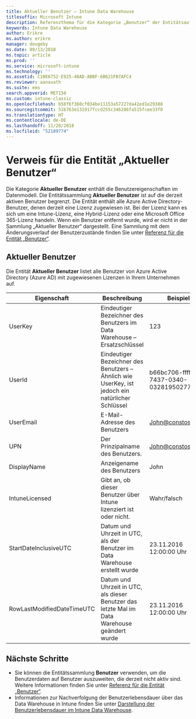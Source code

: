 ```yaml
---
title: Aktueller Benutzer – Intune Data Warehouse
titlesuffix: Microsoft Intune
description: Referenzthema für die Kategorie „Benutzer“ der Entitätsauflistungen in der Intune Data Warehouse-API.
keywords: Intune Data Warehouse
author: Erikre
ms.author: erikre
manager: dougeby
ms.date: 09/13/2018
ms.topic: article
ms.prod: ''
ms.service: microsoft-intune
ms.technology: ''
ms.assetid: C10E6752-E925-40AD-ABBF-6B621FB7AFC4
ms.reviewer: aanavath
ms.suite: ems
search.appverid: MET150
ms.custom: intune-classic
ms.openlocfilehash: b58f6f360cf034be11153a57227da42ed1e29388
ms.sourcegitcommit: 51b763e131917fccd255c346286fa515fcee33f0
ms.translationtype: HT
ms.contentlocale: de-DE
ms.lasthandoff: 11/20/2018
ms.locfileid: "52189774"
---
```

# <a name="reference-for-current-user-entity"></a>Verweis für die Entität „Aktueller Benutzer“

Die Kategorie **Aktueller Benutzer** enthält die Benutzereigenschaften im Datenmodell. Die Entitätssammlung **Aktueller Benutzer** ist auf die derzeit aktiven Benutzer begrenzt. Die Entität enthält alle Azure Active Directory-Benutzer, denen derzeit eine Lizenz zugewiesen ist. Bei der Lizenz kann es sich um eine Intune-Lizenz, eine Hybrid-Lizenz oder eine Microsoft Office 365-Lizenz handeln. Wenn ein Benutzer entfernt wurde, wird er nicht in der Sammlung „Aktueller Benutzer“ dargestellt. Eine Sammlung mit dem Änderungsverlauf der Benutzerzustände finden Sie unter [Referenz für die Entität „Benutzer“](reports-ref-user.md).


## <a name="current-user"></a>Aktueller Benutzer

Die Entität **Aktueller Benutzer** listet alle Benutzer von Azure Active Directory (Azure AD) mit zugewiesenen Lizenzen in Ihrem Unternehmen auf.

| Eigenschaft  | Beschreibung | Beispiel |
|---------|------------|--------|
| UserKey |Eindeutiger Bezeichner des Benutzers im Data Warehouse – Ersatzschlüssel |123 |
| UserId |Eindeutiger Bezeichner des Benutzers – Ähnlich wie UserKey, ist jedoch ein natürlicher Schlüssel |b66bc706-ffff-7437-0340-032819502773 |
| UserEmail |E-Mail-Adresse des Benutzers |John@constoso.com |
| UPN | Der Prinzipalname des Benutzers. | John@constoso.com |
| DisplayName |Anzeigename des Benutzers |John |
| IntuneLicensed |Gibt an, ob dieser Benutzer über Intune lizenziert ist oder nicht. |Wahr/falsch |
| StartDateInclusiveUTC |Datum und Uhrzeit in UTC, als der Benutzer im Data Warehouse erstellt wurde |23.11.2016 12:00:00 Uhr |
| RowLastModifiedDateTimeUTC |Datum und Uhrzeit in UTC, als dieser Benutzer das letzte Mal im Data Warehouse geändert wurde |23.11.2016 12:00:00 Uhr |

## <a name="next-steps"></a>Nächste Schritte
 - Sie können die Entitätssammlung **Benutzer** verwenden, um die Benutzerdaten auf Benutzer auszuweiten, die derzeit nicht aktiv sind. Weitere Informationen finden Sie unter [Referenz für die Entität „Benutzer“](reports-ref-user.md).
 - Informationen zur Nachverfolgung der Benutzerlebensdauer über das Data Warehouse in Intune finden Sie unter [Darstellung der Benutzerlebensdauer im Intune Data Warehouse](reports-ref-user-timeline.md).
